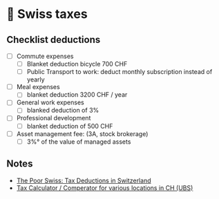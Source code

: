 # 💸 Swiss taxes

## Checklist deductions

* [ ] Commute expenses
  * [ ] Blanket deduction bicycle 700 CHF
  * [ ] Public Transport to work: deduct monthly subscription instead of yearly
* [ ] Meal expenses
  * [ ] blanket deduction 3200 CHF / year
* [ ] General work expenses
  * [ ] blanked deduction of 3%
* [ ] Professional development
  * [ ] blanket deduction of 500 CHF
* [ ] Asset management fee: (3A, stock brokerage)
  * [ ] 3%° of the value of managed assets

## Notes

* [The Poor Swiss: Tax Deductions in Switzerland](https://thepoorswiss.com/tax-deductions-in-switzerland/)
* [Tax Calculator / Comperator for various locations in CH (UBS)](https://www.ubs.com/ch/en/private/pension/calculators/tax-calculator.html)
